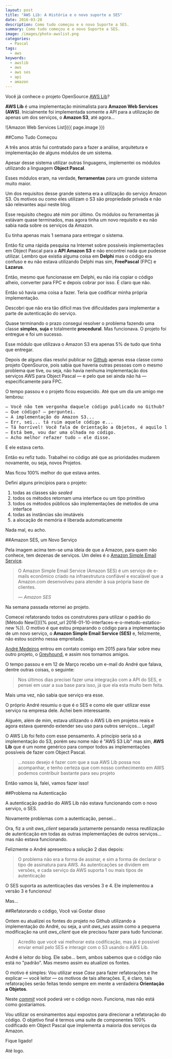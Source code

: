 ```yaml
---
layout: post
title: "AWS Lib: A História e o novo suporte a SES"
date: 2016-03-28
description: Como tudo começou e o novo Suporte a SES.
summary: Como tudo começou e o novo Suporte a SES.
image: /images/photo-awslist.png
categories: 
  - Pascal
tags:
  - aws
keywords:
  - awslib
  - aws
  - aws ses
  - api
  - amazon
--- 
```


Você já conhece o projeto OpenSource [AWS Lib](https://github.com/mdbs99/aws)?

**AWS Lib** é uma implementação minimalista para **Amazon Web Services (AWS)**. Inicialmente
foi implementada somente a API para a utilização de apenas um dos serviços, o **Amazon S3**,
até agora...

<!--more-->

![Amazon Web Services List]({{ page.image }})

##Como Tudo Começou

A três anos atrás fui contratado para a fazer a análise, arquitetura e implementação de alguns módulos 
de um sistema.

Apesar desse sistema utilizar outras linguagens, implementei os módulos utilizando a linguagem **Object Pascal**.

Esses módulos eram, na verdade, **ferramentas** para um grande sistema muito maior.

Um dos requisitos desse grande sistema era a utilização do serviço Amazon S3. Os motivos ou 
como eles utilizam o S3 são propriedade privada e não são relevantes aqui neste blog.

Esse requisito chegou até mim por último. Os módulos ou ferramentas já estávam quase terminados, 
mas agora tinha um novo requisito e eu não sabia nada sobre os serviços da Amazon.

Eu tinha apenas mais 1 semana para entregar o sistema.

Então fiz uma rápida pesquisa na Internet sobre possíveis implementações em Object Pascal para a 
**API Amazon S3** e não encontrei nada que pudesse utilizar. Lembro que existia alguma coisa em **Delphi**
mas o código era confuso e eu não estava utilizando Delphi mas sim, **FreePascal** (FPC) e **Lazarus**.

Então, mesmo que funcionasse em Delphi, eu não iria copiar o código alheio, converter para FPC e
depois cobrar por isso. É claro que não.

Então só havia uma coisa a fazer. Teria que codificar minha própria implementação.

Descobri que não era tão difícil mas tive dificuldades para implementar a parte de autenticação do serviço.

Quase terminando o prazo consegui resolver o problema fazendo uma classe **simples**, **suja** e 
totalmente **procedural**. Mas funcionava. O projeto foi entregue e foi um sucesso.

Esse módulo que utilizava o Amazon S3 era apenas 5% de tudo que tinha que entregar.

Depois de alguns dias resolvi publicar no [Github](https://github.com/mdbs99/aws) apenas essa classe
como projeto OpenSource, pois sabia que haveria outras pessoas com o mesmo problema que tive, ou seja, não
havia nenhuma implementação dos serviços AWS para Object Pascal — e pelo que sei ainda não há — especificamente
para FPC.

O tempo passou e o projeto ficou esquecido. Até que um dia um amigo me lembrou:
<pre>
— Você não tem vergonha daquele código publicado no Github? — ele disse.
— Que código? — perguntei.
— A implementação do Amazon S3...
— Err, sei... tá ruim aquele código e...
— Tá horrível! Você fala de Orientação a Objetos, é aquilo lá?
— Está bem, vou dar uma olhada no código.
— Acho melhor refazer tudo — ele disse.
</pre>

E ele estava certo.

Então eu refiz tudo. Trabalhei no código até que as prioridades mudarem novamente, ou seja, novos Projetos.

Mas ficou 100% melhor do que estava antes.

Defini alguns princípios para o projeto:

  1. todas as classes são *sealed*
  2. todos os métodos retornam uma interface ou um tipo primitivo
  3. todos os métodos públicos são implementações de métodos de uma interface
  4. todas as instâncias são imutáveis
  5. a alocação de memória é liberada automaticamente

Nada mal, eu acho.

##Amazon SES, um Novo Serviço
 
Pela imagem acima tem-se uma ideia de que a Amazon, para quem não conhece, tem dezenas de serviços. Um deles
é o [Amazon Simple Email Service](https://aws.amazon.com/pt/ses/).

<blockquote>
  <p>
    O Amazon Simple Email Service (Amazon SES)  é um serviço de e-mails econômico criado na infraestrutura 
    confiável e escalável que a Amazon.com desenvolveu para atender à sua própria base de clientes. 
  </p>
  <footer><cite title="Amazon SES">— Amazon SES</cite></footer>
</blockquote>

Na semana passada retornei ao projeto.

Comecei refatorando todos os construtores para utilizar 
o padrão do [Método New()]({% post_url 2016-01-10-interfaces-e-o-metodo-estatico-new %}). O motivo
é que estou preparando o código para a implementação de um novo serviço, o **Amazon Simple Email Service (SES)** e,
felizmente, não estou sozinho nessa empreitada.

[André Medeiros](https://www.facebook.com/andre.medeiros.5458?fref=ts) entrou em contato comigo em 2015 para 
falar sobre meu outro projeto, o [Greyhound](https://github.com/mdbs99/Greyhound), e assim nos tornamos amigos.

O tempo passou e em 12 de Março recebo um e-mail do André que falava, dentre outras coisas, o seguinte:

>Nos últimos dias precisei fazer uma integração com a API do SES, e pensei em usar a sua base para isso, já que ela esta muito bem feita. 

Mais uma vez, não sabia que serviço era esse.

O próprio André resumiu o que é o SES e como ele quer utilizar esse serviço na empresa dele. Achei bem interessante.

Alguém, além de mim, estava utilizando o AWS Lib em projetos reais e agora estava querendo extender seu uso para outros
serviços... Legal!

O AWS Lib foi feito com esse pensamento. A princípio seria só a implementação do S3, porém seu nome não é "AWS S3 Lib" 
mas sim, **AWS Lib** que é um nome genérico para compor todos as implementações possíveis de fazer com Object Pascal.

>...nosso desejo é fazer com que a sua AWS Lib possa nos acompanhar, 
>e tenho certeza que com nosso conhecimento em AWS podemos contribuir bastante para seu projeto

Então vamos lá, falei, vamos fazer isso!

##Problema na Autenticação

A autenticação padrão do AWS Lib não estava funcionando com o novo serviço, o SES.

Novamente problemas com a autenticação, pensei...

Ora, fiz a unit *aws_client* separada justamente pensando nessa reutilização de autenticação em todas as outras 
implementações de outros serviços... mas não estava funcionando.

Felizmente o André apresentou a solução 2 dias depois:

>O problema não era a forma de assinar, e sim a forma de declarar o tipo de assinatura para AWS.
>As autenticações se dividem em versões, e cada serviço da AWS suporta 1 ou mais tipos de autenticação

O SES suporta as autenticações das versões 3 e 4. Ele implementou a versão 3 e funcionou!

Mas...

##Refatorando o código, Você vai Gostar disso

Ontem eu atualizei os fontes do projeto no Github utilizando a implementação do André, ou seja, a unit *aws_ses*
assim como a pequena modificação na unit *aws_client* que ele precisou fazer para tudo funcionar.

>Acredito que você vai melhorar esta codificação, mas já é possível enviar email pelo SES e interagir com o S3 usando o AWS Lib.

André é leitor do blog. Ele sabe... bem, ambos sabemos que o código não está no "padrão". Mas mesmo assim
eu atualizei os fontes.

O motivo é simples: Vou utilizar esse *Case* para fazer refatorações e lhe explicar — você leitor — os motivos de tais
alterações. E, é claro, tais refatorações serão feitas tendo sempre em mente a verdadeira **Orientação a Objetos**.

Neste [*commit*](https://github.com/mdbs99/aws/commit/c5d990f4d55b4565035327705e2e33999d4f9126) você poderá ver o código novo. 
Funciona, mas não está como gostaríamos.

Vou utilizar os ensinamentos aqui expostos para direcionar a refatoração do código. O objetivo final é termos uma suíte
de componentes 100% codificado em Object Pascal que implementa a maioria dos serviços da Amazon.

Fique ligado!

Até logo.




